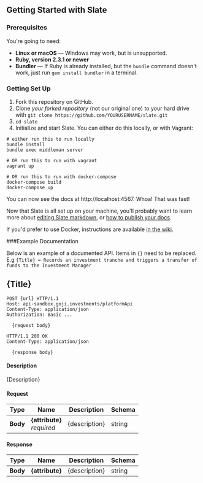 Getting Started with Slate
------------------------------

### Prerequisites

You're going to need:

 - **Linux or macOS** — Windows may work, but is unsupported.
 - **Ruby, version 2.3.1 or newer**
 - **Bundler** — If Ruby is already installed, but the `bundle` command doesn't work, just run `gem install bundler` in a terminal.

### Getting Set Up

1. Fork this repository on GitHub.
2. Clone *your forked repository* (not our original one) to your hard drive with `git clone https://github.com/YOURUSERNAME/slate.git`
3. `cd slate`
4. Initialize and start Slate. You can either do this locally, or with Vagrant:

```shell
# either run this to run locally
bundle install
bundle exec middleman server

# OR run this to run with vagrant
vagrant up

# OR run this to run with docker-compose
docker-compose build
docker-compose up

```

You can now see the docs at http://localhost:4567. Whoa! That was fast!

Now that Slate is all set up on your machine, you'll probably want to learn more about [editing Slate markdown](https://github.com/lord/slate/wiki/Markdown-Syntax), or [how to publish your docs](https://github.com/lord/slate/wiki/Deploying-Slate).

If you'd prefer to use Docker, instructions are available [in the wiki](https://github.com/slatedocs/slate/wiki/Using-Slate-in-Docker).

###Example Documentation

Below is an example of a documented API.
Items in `{}` need to be replaced. E.g `{Title} = Records an investment tranche and triggers a transfer of funds to the Investment Manager`

<a name="{anchor}"></a>
## {Title}
```http
POST {url} HTTP/1.1
Host: api-sandbox.goji.investments/platformApi
Content-Type: application/json
Authorization: Basic ...

  {request body}

HTTP/1.1 200 OK
Content-Type: application/json

  {response body}
```
#### Description
{Description}

#### Request
|Type|Name|Description|Schema|
|---|---|---|---|
|**Body**|**{attribute}**  <br>*required*|{description}|string|

#### Response
|Type|Name|Description|Schema|
|---|---|---|---|
|**Body**|**{attribute}**|{description}|string|
